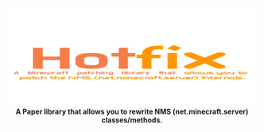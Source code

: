 <p align="center">
  <img src="images/logo.png" width="600" height="200"/>
  <br>
  <strong>A Paper library that allows you to rewrite NMS (net.minecraft.server) classes/methods.</strong>
</p>
